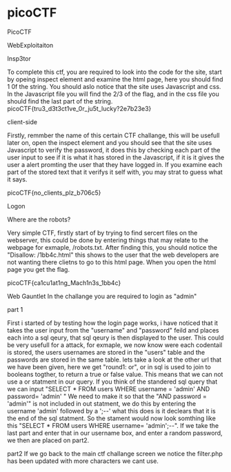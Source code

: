 # picoCTF
PicoCTF

WebExploitaiton

Insp3tor 

To complete this ctf, you are required to look into the code for the site, start by opeing inspect element and examine the html page, here you should find 1 0f the string. You should aslo notice that the site uses Javascript and css. In the Javascript file you will find the 2/3 of the flag, and in the css file you should find the last part of the string.
picoCTF{tru3_d3t3ct1ve_0r_ju5t_lucky?2e7b23e3}

client-side

Firstly, remmber the name of this certain CTF challange, this will be usefull later on, open the inspect element and you should see that the site uses Javascript to verify the password, it does this by checking each part of the user input to see if it is what it has stored in the Javascript, if it is it gives the user a alert promting the user that they have logged in. If you examine each part of the stored text that it verifys it self with, you may strat to guess what it says.


picoCTF{no_clients_plz_b706c5}


Logon 


Where are the robots? 


Very simple CTF, firstly start of by trying to find sercert files on the webserver, this could be done by entering things that may relate to the webpage for exmaple, /robots.txt. After finding this, you should notice the "Disallow: /1bb4c.html" this shows to the user that the web developers are not wanting there clietns to go to this html page. When you open the html page you get the flag.

picoCTF{ca1cu1at1ng_Mach1n3s_1bb4c}


Web Gauntlet 
In the challange you are required to login as "admin"

part 1

First i started of by testing how the login page works, i have noticed that it takes the user input from the "username" and "password" feild and places each into a sql qeury, that sql qeury is then displayed to the user. This could be very usefull for a attack, for exmaple, we now know were each codentail is stored, the users usernames are stored in the "users" table and the passwords are stored in the same table.
lets take a look at the other url that we have been given, here we get "round1: or", or in sql is used to join  to booleans togther, to return a true or false value. This means that we can not use a or statment in our query. If you think of the standered sql query that we can input "SELECT  * FROM users WHERE username = 'admin' AND password= 'admin' " We need to make it so that the "AND password = 'admin'" is not included in out statment, we do this by entering the username 'admin' followed by a ';--' what this does is it declears that it is the end of the sql statment. So the stament would now look somthing like this "SELECT * FROM users WHERE username= 'admin';--". If we take the last part and enter that in our username box, and enter a random password, we then are placed on part2.

part2 
If we go back to the main ctf challange screen we notice the filter.php has been updated with more characters we cant use.
